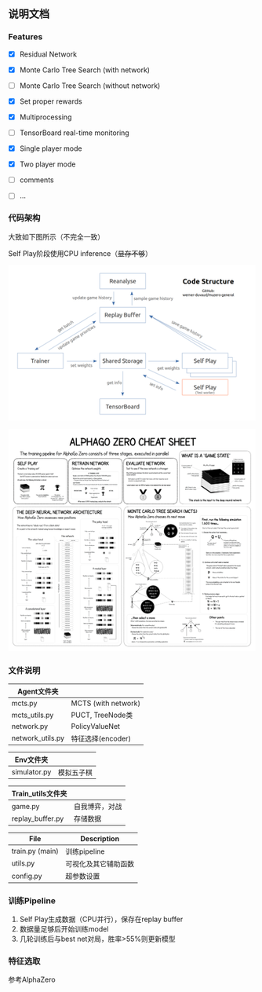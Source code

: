 ## 说明文档

### Features

- [x] Residual Network
- [x] Monte Carlo Tree Search (with network)
- [ ] Monte Carlo Tree Search (without network)
- [x] Set proper rewards
- [x] Multiprocessing
- [ ] TensorBoard real-time monitoring
- [x] Single player mode
- [x] Two player mode
- [ ] comments
- [ ] ...



### 代码架构

大致如下图所示（不完全一致）

Self Play阶段使用CPU inference（~~显存不够~~）

![](assets/code-structure.png)

![](assets/alpha_go_zero_cheat_sheet.png)



### 文件说明

| Agent文件夹      |                     |
| ---------------- | ------------------- |
| mcts.py          | MCTS (with network) |
| mcts_utils.py    | PUCT, TreeNode类    |
| network.py       | PolicyValueNet      |
| network_utils.py | 特征选择(encoder)   |

| Env文件夹    |            |
| ------------ | ---------- |
| simulator.py | 模拟五子棋 |

| Train_utils文件夹 |                |
| ----------------- | -------------- |
| game.py           | 自我博弈，对战 |
| replay_buffer.py  | 存储数据       |

| File            | Description          |
| --------------- | -------------------- |
| train.py (main) | 训练pipeline         |
| utils.py        | 可视化及其它辅助函数 |
| config.py       | 超参数设置           |



### 训练Pipeline

1. Self Play生成数据（CPU并行），保存在replay buffer
2. 数据量足够后开始训练model
3. 几轮训练后与best net对局，胜率>55%则更新模型



### 特征选取

参考AlphaZero

